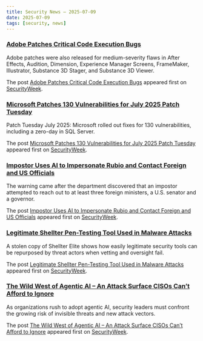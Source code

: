 ```yaml
---
title: Security News – 2025-07-09
date: 2025-07-09
tags: [security, news]
---
```


### [Adobe Patches Critical Code Execution Bugs](https://www.securityweek.com/adobe-patches-critical-code-execution-bugs/)

<p>Adobe patches were also released for medium-severity flaws in After Effects, Audition, Dimension, Experience Manager Screens, FrameMaker, Illustrator, Substance 3D Stager, and Substance 3D Viewer.</p>
<p>The post <a href="https://www.securityweek.com/adobe-patches-critical-code-execution-bugs/">Adobe Patches Critical Code Execution Bugs</a> appeared first on <a href="https://www.securityweek.com">SecurityWeek</a>.</p>

### [Microsoft Patches 130 Vulnerabilities for July 2025 Patch Tuesday](https://www.securityweek.com/microsoft-patches-130-vulnerabilities-for-july-2025-patch-tuesday/)

<p>Patch Tuesday July 2025: Microsoft rolled out fixes for 130 vulnerabilities, including a zero-day in SQL Server.</p>
<p>The post <a href="https://www.securityweek.com/microsoft-patches-130-vulnerabilities-for-july-2025-patch-tuesday/">Microsoft Patches 130 Vulnerabilities for July 2025 Patch Tuesday</a> appeared first on <a href="https://www.securityweek.com">SecurityWeek</a>.</p>

### [Impostor Uses AI to Impersonate Rubio and Contact Foreign and US Officials](https://www.securityweek.com/impostor-uses-ai-to-impersonate-rubio-and-contact-foreign-and-us-officials/)

<p>The warning came after the department discovered that an impostor attempted to reach out to at least three foreign ministers, a U.S. senator and a governor.</p>
<p>The post <a href="https://www.securityweek.com/impostor-uses-ai-to-impersonate-rubio-and-contact-foreign-and-us-officials/">Impostor Uses AI to Impersonate Rubio and Contact Foreign and US Officials</a> appeared first on <a href="https://www.securityweek.com">SecurityWeek</a>.</p>

### [Legitimate Shellter Pen-Testing Tool Used in Malware Attacks](https://www.securityweek.com/legit-shellter-pen-testing-tool-used-in-malware-attacks/)

<p>A stolen copy of Shellter Elite shows how easily legitimate security tools can be repurposed by threat actors when vetting and oversight fail.</p>
<p>The post <a href="https://www.securityweek.com/legit-shellter-pen-testing-tool-used-in-malware-attacks/">Legitimate Shellter Pen-Testing Tool Used in Malware Attacks</a> appeared first on <a href="https://www.securityweek.com">SecurityWeek</a>.</p>

### [The Wild West of Agentic AI – An Attack Surface CISOs Can’t Afford to Ignore](https://www.securityweek.com/the-wild-wild-west-of-agentic-ai-an-attack-surface-cisos-cant-afford-to-ignore/)

<p>As organizations rush to adopt agentic AI, security leaders must confront the growing risk of invisible threats and new attack vectors.</p>
<p>The post <a href="https://www.securityweek.com/the-wild-wild-west-of-agentic-ai-an-attack-surface-cisos-cant-afford-to-ignore/">The Wild West of Agentic AI &#8211; An Attack Surface CISOs Can’t Afford to Ignore</a> appeared first on <a href="https://www.securityweek.com">SecurityWeek</a>.</p>

